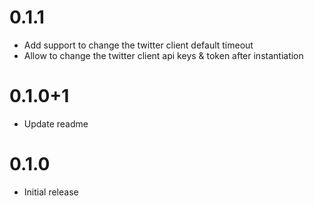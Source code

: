 # 0.1.1

- Add support to change the twitter client default timeout
- Allow to change the twitter client api keys & token after instantiation

# 0.1.0+1

- Update readme

# 0.1.0

- Initial release
